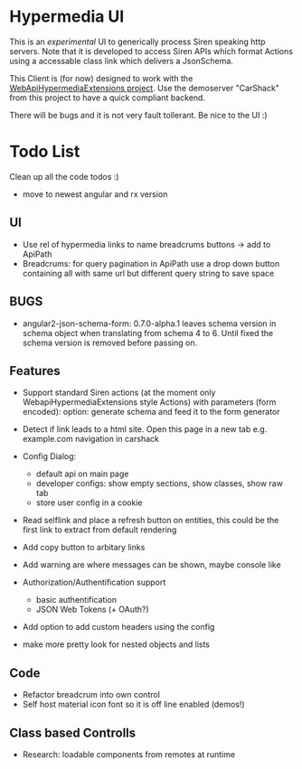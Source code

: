# Hypermedia UI
This is an *experimental* UI to generically process Siren speaking http servers.
Note that it is developed to access Siren APIs which format Actions using a accessable class link which delivers a JsonSchema.

This Client is (for now) designed to work with the [WebApiHypermediaExtensions project](https://github.com/bluehands/WebApiHypermediaExtensions).
Use the demoserver "CarShack" from this project to have a quick compliant backend.

There will be bugs and it is not very fault tollerant. Be nice to the UI :)

# Todo List
Clean up all the code todos :)

- move to newest angular and rx version

## UI
- Use rel of hypermedia links to name breadcrums buttons -> add to ApiPath
- Breadcrums:  for query pagination in ApiPath use a drop down button containing all with same url but different query string to save space

## BUGS
- angular2-json-schema-form: 0.7.0-alpha.1 leaves schema version in schema object when translating from schema 4 to 6.
  Until fixed the schema version is removed before passing on.

## Features
- Support standard Siren actions (at the moment only WebapiHypermediaExtensions style Actions) with parameters (form encoded): option: generate schema and feed it to the form generator
- Detect if link leads to a html site. Open this page in a new tab e.g. example.com navigation in carshack
- Config Dialog:
  - default api on main page
  - developer configs: show empty sections, show classes, show raw tab
  - store user config in a cookie

- Read selflink and place a refresh button on entities, this could be the first link to extract from default rendering
- Add copy button to arbitary links
- Add warning are where messages can be shown, maybe console like

- Authorization/Authentification support
  - basic authentification
  - JSON Web Tokens (+ OAuth?)

- Add option to add custom headers using the config

- make more pretty look for nested objects and lists

## Code
- Refactor breadcrum into own control
- Self host material icon font so it is off line enabled (demos!)

## Class based Controlls
- Research: loadable components from remotes at runtime
